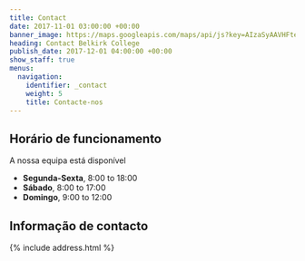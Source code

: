 ```yaml
---
title: Contact
date: 2017-11-01 03:00:00 +00:00
banner_image: https://maps.googleapis.com/maps/api/js?key=AIzaSyAAVHFte3vDXarnd_khsf_kRLAfiTjpYSo&sensor=false
heading: Contact Belkirk College
publish_date: 2017-12-01 04:00:00 +00:00
show_staff: true
menus:
  navigation:
    identifier: _contact
    weight: 5
    title: Contacte-nos
---
```


## Horário de funcionamento
A nossa equipa está disponível

- **Segunda-Sexta**, 8:00 to 18:00
- **Sábado**, 8:00 to 17:00
- **Domingo**, 9:00 to 12:00

## Informação de contacto
{% include address.html %}
